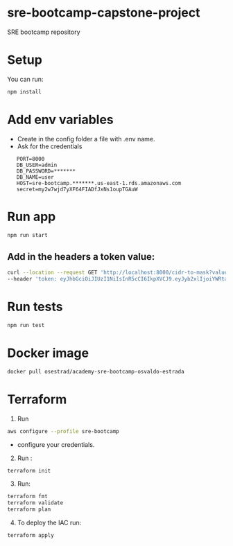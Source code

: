 # sre-bootcamp-capstone-project
SRE bootcamp repository

# Setup

You can run:

```bash
npm install
```

# Add env variables
 * Create in the config folder a file with .env name.
 * Ask for the credentials
 ```
    PORT=8000
    DB_USER=admin
    DB_PASSWORD=*******
    DB_NAME=user
    HOST=sre-bootcamp.*******.us-east-1.rds.amazonaws.com
    secret=my2w7wjd7yXF64FIADfJxNs1oupTGAuW
```

# Run app
```bash
npm run start
```

## Add in the headers a token value: 
```bash
curl --location --request GET 'http://localhost:8000/cidr-to-mask?value=16' \
--header 'token: eyJhbGciOiJIUzI1NiIsInR5cCI6IkpXVCJ9.eyJyb2xlIjoiYWRtaW4ifQ.StuYX978pQGnCeeaj2E1yBYwQvZIodyDTCJWXdsxBGI'
```

# Run tests
```bash
npm run test
```
 
# Docker image

```bash
docker pull osestrad/academy-sre-bootcamp-osvaldo-estrada
```


# Terraform
1. Run 
 ```bash
aws configure --profile sre-bootcamp

```

* configure your credentials.

2. Run :
```bash
terraform init
```

3. Run:
```bash
terraform fmt
terraform validate
terraform plan
```

4. To deploy the IAC run:
```bash
terraform apply
```